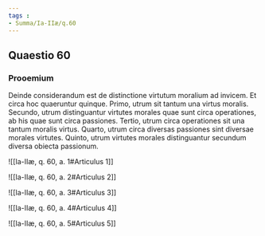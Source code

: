 ```yaml
---
tags : 
- Summa/Ia-IIæ/q.60
---
```


## Quaestio 60

### Prooemium

Deinde considerandum est de distinctione virtutum moralium ad invicem. Et circa hoc quaeruntur quinque. Primo, utrum sit tantum una virtus moralis. Secundo, utrum distinguantur virtutes morales quae sunt circa operationes, ab his quae sunt circa passiones. Tertio, utrum circa operationes sit una tantum moralis virtus. Quarto, utrum circa diversas passiones sint diversae morales virtutes. Quinto, utrum virtutes morales distinguantur secundum diversa obiecta passionum.

![[Ia-IIæ, q. 60, a. 1#Articulus 1]]

![[Ia-IIæ, q. 60, a. 2#Articulus 2]]

![[Ia-IIæ, q. 60, a. 3#Articulus 3]]

![[Ia-IIæ, q. 60, a. 4#Articulus 4]]

![[Ia-IIæ, q. 60, a. 5#Articulus 5]]

